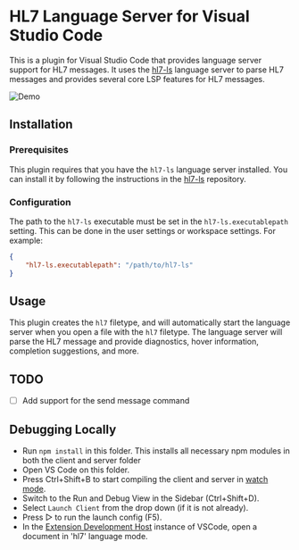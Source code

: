 # HL7 Language Server for Visual Studio Code

This is a plugin for Visual Studio Code that provides language server support
for HL7 messages. It uses the [hl7-ls](https://github.com/hamaluik/hl7-ls)
language server to parse HL7 messages and provides several core LSP features
for HL7 messages.

![Demo](demo/demo.gif)

## Installation

### Prerequisites

This plugin requires that you have the `hl7-ls` language server installed. You
can install it by following the instructions in the
[hl7-ls](https://github.com/hamaluik/hl7-ls) repository.

### Configuration

The path to the `hl7-ls` executable must be set in the `hl7-ls.executablepath`
setting. This can be done in the user settings or workspace settings. For
example:

```json
{
    "hl7-ls.executablepath": "/path/to/hl7-ls"
}
```

## Usage

This plugin creates the `hl7` filetype, and will automatically start the
language server when you open a file with the `hl7` filetype. The language
server will parse the HL7 message and provide diagnostics, hover information,
completion suggestions, and more.

## TODO

- [ ] Add support for the send message command

## Debugging Locally

- Run `npm install` in this folder. This installs all necessary npm modules in
both the client and server folder
- Open VS Code on this folder.
- Press Ctrl+Shift+B to start compiling the client and server in [watch
mode](https://code.visualstudio.com/docs/editor/tasks#:~:text=The%20first%20entry%20executes,the%20HelloWorld.js%20file.).
- Switch to the Run and Debug View in the Sidebar (Ctrl+Shift+D).
- Select `Launch Client` from the drop down (if it is not already).
- Press ▷ to run the launch config (F5).
- In the [Extension Development
Host](https://code.visualstudio.com/api/get-started/your-first-extension#:~:text=Then%2C%20inside%20the%20editor%2C%20press%20F5.%20This%20will%20compile%20and%20run%20the%20extension%20in%20a%20new%20Extension%20Development%20Host%20window.)
instance of VSCode, open a document in 'hl7' language mode.
